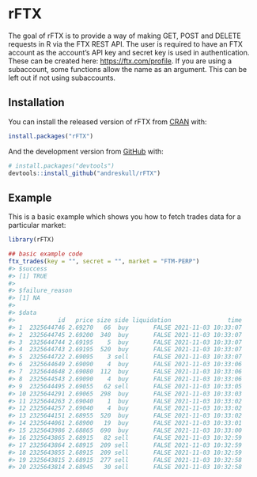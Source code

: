 
<!-- README.md is generated from README.Rmd. Please edit that file -->

# rFTX

<!-- badges: start -->
<!-- badges: end -->

The goal of rFTX is to provide a way of making GET, POST and DELETE
requests in R via the FTX REST API. The user is required to have an FTX
account as the account’s API key and secret key is used in
authentication. These can be created here: <https://ftx.com/profile>. If
you are using a subaccount, some functions allow the name as an
argument. This can be left out if not using subaccounts.

## Installation

You can install the released version of rFTX from
[CRAN](https://CRAN.R-project.org) with:

``` r
install.packages("rFTX")
```

And the development version from [GitHub](https://github.com/) with:

``` r
# install.packages("devtools")
devtools::install_github("andreskull/rFTX")
```

## Example

This is a basic example which shows you how to fetch trades data for a
particular market:

``` r
library(rFTX)

## basic example code
ftx_trades(key = "", secret = "", market = "FTM-PERP")
#> $success
#> [1] TRUE
#> 
#> $failure_reason
#> [1] NA
#> 
#> $data
#>            id   price size side liquidation                time
#> 1  2325644746 2.69270   66  buy       FALSE 2021-11-03 10:33:07
#> 2  2325644745 2.69200  340  buy       FALSE 2021-11-03 10:33:07
#> 3  2325644744 2.69195    5  buy       FALSE 2021-11-03 10:33:07
#> 4  2325644743 2.69195  520  buy       FALSE 2021-11-03 10:33:07
#> 5  2325644722 2.69095    3 sell       FALSE 2021-11-03 10:33:07
#> 6  2325644649 2.69090    4  buy       FALSE 2021-11-03 10:33:06
#> 7  2325644648 2.69080  112  buy       FALSE 2021-11-03 10:33:06
#> 8  2325644543 2.69090    4  buy       FALSE 2021-11-03 10:33:06
#> 9  2325644495 2.69055   62 sell       FALSE 2021-11-03 10:33:05
#> 10 2325644291 2.69065  298  buy       FALSE 2021-11-03 10:33:03
#> 11 2325644263 2.69040    1  buy       FALSE 2021-11-03 10:33:02
#> 12 2325644257 2.69040    4  buy       FALSE 2021-11-03 10:33:02
#> 13 2325644151 2.68955  520  buy       FALSE 2021-11-03 10:33:02
#> 14 2325644061 2.68900   19  buy       FALSE 2021-11-03 10:33:01
#> 15 2325643986 2.68865  690  buy       FALSE 2021-11-03 10:33:00
#> 16 2325643865 2.68915   82 sell       FALSE 2021-11-03 10:32:59
#> 17 2325643864 2.68915  209 sell       FALSE 2021-11-03 10:32:59
#> 18 2325643855 2.68915  209 sell       FALSE 2021-11-03 10:32:59
#> 19 2325643815 2.68915  277 sell       FALSE 2021-11-03 10:32:58
#> 20 2325643814 2.68945   30 sell       FALSE 2021-11-03 10:32:58
```
